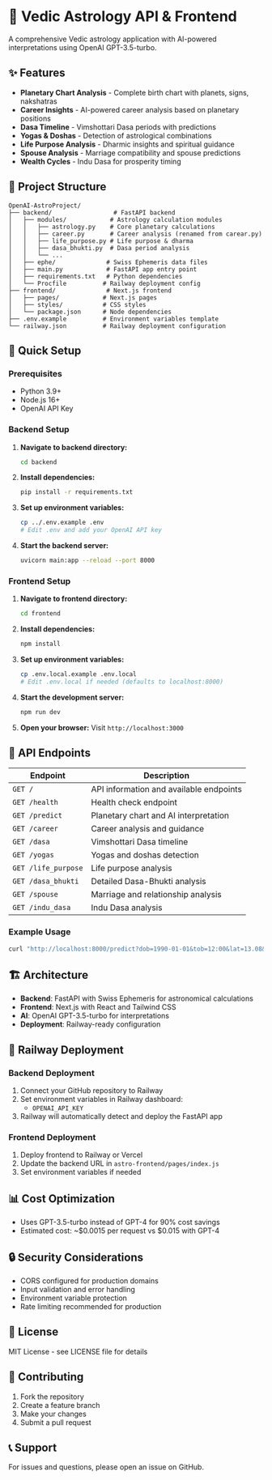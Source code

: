 # 🔮 Vedic Astrology API & Frontend

A comprehensive Vedic astrology application with AI-powered interpretations using OpenAI GPT-3.5-turbo.

## ✨ Features

- **Planetary Chart Analysis** - Complete birth chart with planets, signs, nakshatras
- **Career Insights** - AI-powered career analysis based on planetary positions
- **Dasa Timeline** - Vimshottari Dasa periods with predictions
- **Yogas & Doshas** - Detection of astrological combinations
- **Life Purpose Analysis** - Dharmic insights and spiritual guidance
- **Spouse Analysis** - Marriage compatibility and spouse predictions
- **Wealth Cycles** - Indu Dasa for prosperity timing

## 📁 Project Structure

```
OpenAI-AstroProject/
├── backend/                 # FastAPI backend
│   ├── modules/            # Astrology calculation modules
│   │   ├── astrology.py    # Core planetary calculations
│   │   ├── career.py       # Career analysis (renamed from carear.py)
│   │   ├── life_purpose.py # Life purpose & dharma
│   │   ├── dasa_bhukti.py  # Dasa period analysis
│   │   └── ...
│   ├── ephe/              # Swiss Ephemeris data files
│   ├── main.py            # FastAPI app entry point
│   ├── requirements.txt   # Python dependencies
│   └── Procfile          # Railway deployment config
├── frontend/              # Next.js frontend
│   ├── pages/            # Next.js pages
│   ├── styles/           # CSS styles
│   └── package.json      # Node dependencies
├── .env.example          # Environment variables template
└── railway.json          # Railway deployment configuration
```

## 🚀 Quick Setup

### Prerequisites

- Python 3.9+
- Node.js 16+
- OpenAI API Key

### Backend Setup

1. **Navigate to backend directory:**
   ```bash
   cd backend
   ```

2. **Install dependencies:**
   ```bash
   pip install -r requirements.txt
   ```

3. **Set up environment variables:**
   ```bash
   cp ../.env.example .env
   # Edit .env and add your OpenAI API key
   ```

4. **Start the backend server:**
   ```bash
   uvicorn main:app --reload --port 8000
   ```

### Frontend Setup

1. **Navigate to frontend directory:**
   ```bash
   cd frontend
   ```

2. **Install dependencies:**
   ```bash
   npm install
   ```

3. **Set up environment variables:**
   ```bash
   cp .env.local.example .env.local
   # Edit .env.local if needed (defaults to localhost:8000)
   ```

4. **Start the development server:**
   ```bash
   npm run dev
   ```

5. **Open your browser:**
   Visit `http://localhost:3000`

## 📡 API Endpoints

| Endpoint | Description |
|----------|-------------|
| `GET /` | API information and available endpoints |
| `GET /health` | Health check endpoint |
| `GET /predict` | Planetary chart and AI interpretation |
| `GET /career` | Career analysis and guidance |
| `GET /dasa` | Vimshottari Dasa timeline |
| `GET /yogas` | Yogas and doshas detection |
| `GET /life_purpose` | Life purpose analysis |
| `GET /dasa_bhukti` | Detailed Dasa-Bhukti analysis |
| `GET /spouse` | Marriage and relationship analysis |
| `GET /indu_dasa` | Indu Dasa analysis |

### Example Usage
```bash
curl "http://localhost:8000/predict?dob=1990-01-01&tob=12:00&lat=13.08&lon=80.28&tz_offset=5.5"
```

## 🏗️ Architecture

- **Backend**: FastAPI with Swiss Ephemeris for astronomical calculations
- **Frontend**: Next.js with React and Tailwind CSS
- **AI**: OpenAI GPT-3.5-turbo for interpretations
- **Deployment**: Railway-ready configuration

## 🔧 Railway Deployment

### Backend Deployment
1. Connect your GitHub repository to Railway
2. Set environment variables in Railway dashboard:
   - `OPENAI_API_KEY`
3. Railway will automatically detect and deploy the FastAPI app

### Frontend Deployment
1. Deploy frontend to Railway or Vercel
2. Update the backend URL in `astro-frontend/pages/index.js`
3. Set environment variables if needed

## 📊 Cost Optimization

- Uses GPT-3.5-turbo instead of GPT-4 for 90% cost savings
- Estimated cost: ~$0.0015 per request vs $0.015 with GPT-4

## 🔒 Security Considerations

- CORS configured for production domains
- Input validation and error handling
- Environment variable protection
- Rate limiting recommended for production

## 📝 License

MIT License - see LICENSE file for details

## 🤝 Contributing

1. Fork the repository
2. Create a feature branch
3. Make your changes
4. Submit a pull request

## 📞 Support

For issues and questions, please open an issue on GitHub. 